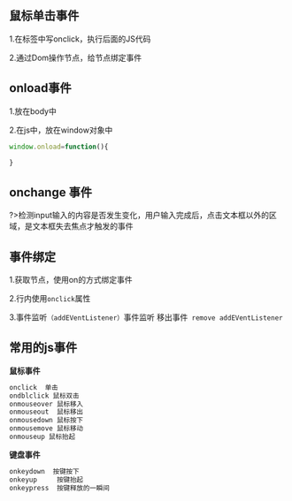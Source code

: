 ##	 鼠标单击事件

1.在标签中写onclick，执行后面的JS代码

2.通过Dom操作节点，给节点绑定事件

##		onload事件

1.放在body中

2.在js中，放在window对象中

~~~javascript
window.onload=function(){

}
~~~

##		onchange 事件

?>检测input输入的内容是否发生变化，用户输入完成后，点击文本框以外的区域，是文本框失去焦点才触发的事件

##		事件绑定

1.获取节点，使用on的方式绑定事件

2.行内使用`onclick`属性

3.事件监听`（addEVentListener）`事件监听   移出事件` remove addEVentListener`

##	常用的js事件

**鼠标事件**

~~~javascript
onclick  单击
ondblclick 鼠标双击
onmouseover 鼠标移入
onmouseout  鼠标移出
onmousedown 鼠标按下
onmousemove 鼠标移动
onmouseup 鼠标抬起
~~~

**键盘事件**

~~~javascript
onkeydown  按键按下
onkeyup     按键抬起
onkeypress  按键释放的一瞬间
~~~

